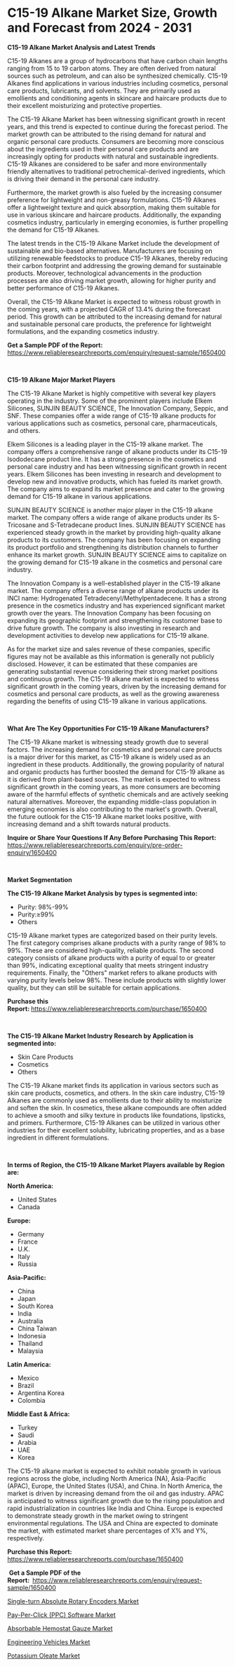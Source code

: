 <p><h1>C15-19 Alkane Market Size, Growth and Forecast from 2024 - 2031</h1></p><p><strong>C15-19 Alkane Market Analysis and Latest Trends</strong></p>
<p><p>C15-19 Alkanes are a group of hydrocarbons that have carbon chain lengths ranging from 15 to 19 carbon atoms. They are often derived from natural sources such as petroleum, and can also be synthesized chemically. C15-19 Alkanes find applications in various industries including cosmetics, personal care products, lubricants, and solvents. They are primarily used as emollients and conditioning agents in skincare and haircare products due to their excellent moisturizing and protective properties.</p><p>The C15-19 Alkane Market has been witnessing significant growth in recent years, and this trend is expected to continue during the forecast period. The market growth can be attributed to the rising demand for natural and organic personal care products. Consumers are becoming more conscious about the ingredients used in their personal care products and are increasingly opting for products with natural and sustainable ingredients. C15-19 Alkanes are considered to be safer and more environmentally friendly alternatives to traditional petrochemical-derived ingredients, which is driving their demand in the personal care industry.</p><p>Furthermore, the market growth is also fueled by the increasing consumer preference for lightweight and non-greasy formulations. C15-19 Alkanes offer a lightweight texture and quick absorption, making them suitable for use in various skincare and haircare products. Additionally, the expanding cosmetics industry, particularly in emerging economies, is further propelling the demand for C15-19 Alkanes.</p><p>The latest trends in the C15-19 Alkane Market include the development of sustainable and bio-based alternatives. Manufacturers are focusing on utilizing renewable feedstocks to produce C15-19 Alkanes, thereby reducing their carbon footprint and addressing the growing demand for sustainable products. Moreover, technological advancements in the production processes are also driving market growth, allowing for higher purity and better performance of C15-19 Alkanes.</p><p>Overall, the C15-19 Alkane Market is expected to witness robust growth in the coming years, with a projected CAGR of 13.4% during the forecast period. This growth can be attributed to the increasing demand for natural and sustainable personal care products, the preference for lightweight formulations, and the expanding cosmetics industry.</p></p>
<p><strong>Get a Sample PDF of the Report:&nbsp;</strong> <a href="https://www.reliableresearchreports.com/enquiry/request-sample/1650400">https://www.reliableresearchreports.com/enquiry/request-sample/1650400</a></p>
<p>&nbsp;</p>
<p><strong>C15-19 Alkane Major Market Players</strong></p>
<p><p>The C15-19 Alkane Market is highly competitive with several key players operating in the industry. Some of the prominent players include Elkem Silicones, SUNJIN BEAUTY SCIENCE, The Innovation Company, Seppic, and SNF. These companies offer a wide range of C15-19 alkane products for various applications such as cosmetics, personal care, pharmaceuticals, and others.</p><p>Elkem Silicones is a leading player in the C15-19 alkane market. The company offers a comprehensive range of alkane products under its C15-19 Isododecane product line. It has a strong presence in the cosmetics and personal care industry and has been witnessing significant growth in recent years. Elkem Silicones has been investing in research and development to develop new and innovative products, which has fueled its market growth. The company aims to expand its market presence and cater to the growing demand for C15-19 alkane in various applications.</p><p>SUNJIN BEAUTY SCIENCE is another major player in the C15-19 alkane market. The company offers a wide range of alkane products under its S-Tricosane and S-Tetradecane product lines. SUNJIN BEAUTY SCIENCE has experienced steady growth in the market by providing high-quality alkane products to its customers. The company has been focusing on expanding its product portfolio and strengthening its distribution channels to further enhance its market growth. SUNJIN BEAUTY SCIENCE aims to capitalize on the growing demand for C15-19 alkane in the cosmetics and personal care industry.</p><p>The Innovation Company is a well-established player in the C15-19 alkane market. The company offers a diverse range of alkane products under its INCI name: Hydrogenated Tetradecenyl/Methylpentadecene. It has a strong presence in the cosmetics industry and has experienced significant market growth over the years. The Innovation Company has been focusing on expanding its geographic footprint and strengthening its customer base to drive future growth. The company is also investing in research and development activities to develop new applications for C15-19 alkane.</p><p>As for the market size and sales revenue of these companies, specific figures may not be available as this information is generally not publicly disclosed. However, it can be estimated that these companies are generating substantial revenue considering their strong market positions and continuous growth. The C15-19 alkane market is expected to witness significant growth in the coming years, driven by the increasing demand for cosmetics and personal care products, as well as the growing awareness regarding the benefits of using C15-19 alkane in various applications.</p></p>
<p>&nbsp;</p>
<p><strong>What Are The Key Opportunities For C15-19 Alkane Manufacturers?</strong></p>
<p><p>The C15-19 Alkane market is witnessing steady growth due to several factors. The increasing demand for cosmetics and personal care products is a major driver for this market, as C15-19 alkane is widely used as an ingredient in these products. Additionally, the growing popularity of natural and organic products has further boosted the demand for C15-19 alkane as it is derived from plant-based sources. The market is expected to witness significant growth in the coming years, as more consumers are becoming aware of the harmful effects of synthetic chemicals and are actively seeking natural alternatives. Moreover, the expanding middle-class population in emerging economies is also contributing to the market's growth. Overall, the future outlook for the C15-19 Alkane market looks positive, with increasing demand and a shift towards natural products.</p></p>
<p><strong>Inquire or Share Your Questions If Any Before Purchasing This Report:</strong> <a href="https://www.reliableresearchreports.com/enquiry/pre-order-enquiry/1650400">https://www.reliableresearchreports.com/enquiry/pre-order-enquiry/1650400</a></p>
<p>&nbsp;</p>
<p><strong>Market Segmentation</strong></p>
<p><strong>The C15-19 Alkane Market Analysis by types is segmented into:</strong></p>
<p><ul><li>Purity: 98%-99%</li><li>Purity:≥99%</li><li>Others</li></ul></p>
<p><p>C15-19 Alkane market types are categorized based on their purity levels. The first category comprises alkane products with a purity range of 98% to 99%. These are considered high-quality, reliable products. The second category consists of alkane products with a purity of equal to or greater than 99%, indicating exceptional quality that meets stringent industry requirements. Finally, the "Others" market refers to alkane products with varying purity levels below 98%. These include products with slightly lower quality, but they can still be suitable for certain applications.</p></p>
<p><strong>Purchase this Report:&nbsp;</strong><a href="https://www.reliableresearchreports.com/purchase/1650400">https://www.reliableresearchreports.com/purchase/1650400</a></p>
<p>&nbsp;</p>
<p><strong>The C15-19 Alkane Market Industry Research by Application is segmented into:</strong></p>
<p><ul><li>Skin Care Products</li><li>Cosmetics</li><li>Others</li></ul></p>
<p><p>The C15-19 Alkane market finds its application in various sectors such as skin care products, cosmetics, and others. In the skin care industry, C15-19 Alkanes are commonly used as emollients due to their ability to moisturize and soften the skin. In cosmetics, these alkane compounds are often added to achieve a smooth and silky texture in products like foundations, lipsticks, and primers. Furthermore, C15-19 Alkanes can be utilized in various other industries for their excellent solubility, lubricating properties, and as a base ingredient in different formulations.</p></p>
<p>&nbsp;</p>
<p><strong>In terms of Region, the C15-19 Alkane Market Players available by Region are:</strong></p>
<p>
    <p> <strong> North America: </strong>
        <ul>
            <li>United States</li>
            <li>Canada</li>
        </ul>
        </p> 
    <p> <strong> Europe: </strong>
        <ul>
            <li>Germany</li>
            <li>France</li>
            <li>U.K.</li>
            <li>Italy</li>
            <li>Russia</li>
        </ul>
        </p> 
    <p> <strong> Asia-Pacific: </strong>
        <ul>
            <li>China</li>
            <li>Japan</li>
            <li>South Korea</li>
            <li>India</li>
            <li>Australia</li>
            <li>China Taiwan</li>
            <li>Indonesia</li>
            <li>Thailand</li>
            <li>Malaysia</li>
        </ul>
        </p> 
    <p> <strong> Latin America: </strong>
        <ul>
            <li>Mexico</li>
            <li>Brazil</li>
            <li>Argentina Korea</li>
            <li>Colombia</li>
        </ul>
        </p> 
    <p> <strong> Middle East & Africa: </strong>
        <ul>
            <li>Turkey</li>
            <li>Saudi</li>
            <li>Arabia</li>
            <li>UAE</li>
            <li>Korea</li>
        </ul>
    </p>
    </p>
<p><p>The C15-19 alkane market is expected to exhibit notable growth in various regions across the globe, including North America (NA), Asia-Pacific (APAC), Europe, the United States (USA), and China. In North America, the market is driven by increasing demand from the oil and gas industry. APAC is anticipated to witness significant growth due to the rising population and rapid industrialization in countries like India and China. Europe is expected to demonstrate steady growth in the market owing to stringent environmental regulations. The USA and China are expected to dominate the market, with estimated market share percentages of X% and Y%, respectively.</p></p>
<p><strong>Purchase this Report: </strong><a href="https://www.reliableresearchreports.com/purchase/1650400">https://www.reliableresearchreports.com/purchase/1650400</a></p>
<p>&nbsp;<strong>Get a Sample PDF of the Report:&nbsp;&nbsp;</strong><a href="https://www.reliableresearchreports.com/enquiry/request-sample/1650400">https://www.reliableresearchreports.com/enquiry/request-sample/1650400</a></p>
<p><strong></strong></p>
<p><p><a href="http://issuu.com/reportprime-2/docs/single-turn-absolute-rotary-encoders-market-size-2">Single-turn Absolute Rotary Encoders Market</a></p><p><a href="https://github.com/antony131rp/Market-Research-Report-List-1/blob/main/pay-per-click-ppc-software-market.md">Pay-Per-Click (PPC) Software Market</a></p><p><a href="http://issuu.com/reportprime-2/docs/absorbable-hemostat-gauze-market-size-2030.pptx">Absorbable Hemostat Gauze Market</a></p><p><a href="https://medium.com/@judyolson40/engineering-vehicles-market-exploring-market-share-market-trends-and-future-growth-bde3fc80ee9b">Engineering Vehicles Market</a></p><p><a href="https://medium.com/p/86762177606e/edit">Potassium Oleate Market</a></p></p>